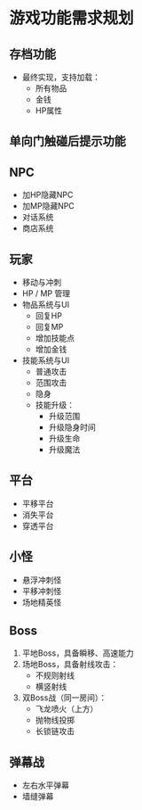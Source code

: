 # 游戏功能需求规划

## 存档功能
- 最终实现，支持加载：
  - 所有物品
  - 金钱
  - HP属性

## 单向门触碰后提示功能

## NPC
- 加HP隐藏NPC
- 加MP隐藏NPC
- 对话系统
- 商店系统

## 玩家
- 移动与冲刺
- HP / MP 管理
- 物品系统与UI  
  - 回复HP  
  - 回复MP  
  - 增加技能点  
  - 增加金钱
- 技能系统与UI  
  - 普通攻击  
  - 范围攻击  
  - 隐身  
  - 技能升级：  
    - 升级范围  
    - 升级隐身时间  
    - 升级生命  
    - 升级魔法

## 平台
- 平移平台
- 消失平台
- 穿透平台

## 小怪
- 悬浮冲刺怪
- 平移冲刺怪
- 场地精英怪

## Boss
1. 平地Boss，具备瞬移、高速能力
2. 场地Boss，具备射线攻击：  
   - 不规则射线  
   - 横竖射线
3. 双Boss战（同一房间）：  
   - 飞龙喷火（上方）  
   - 抛物线投掷  
   - 长锁链攻击

## 弹幕战
- 左右水平弹幕
- 墙缝弹幕

